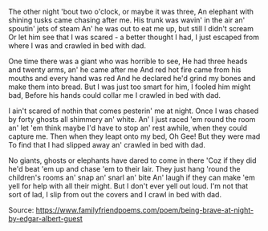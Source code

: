 The other night 'bout two o'clock, or maybe it was three,
An elephant with shining tusks came chasing after me.
His trunk was wavin' in the air an'  spoutin' jets of steam
An' he was out to eat me up, but still I didn't scream
Or let him see that I was scared - a better thought I had,
I just escaped from where I was and crawled in bed with dad.

One time there was a giant who was horrible to see,
He had three heads and twenty arms, an' he came after me
And red hot fire came from his mouths and every hand was red
And he declared he'd grind my bones and make them into bread.
But I was just too smart for him, I fooled him might bad,
Before his hands could collar me I crawled in bed with dad.

I ain't scared of nothin that comes pesterin' me at night.
Once I was chased by forty ghosts all shimmery an' white.
An' I just raced 'em round the room an' let 'em think maybe
I'd have to stop an' rest awhile, when they could capture me.
Then when they leapt onto my bed, Oh Gee! But they were mad
To find that I had slipped away an' crawled in bed with dad.


No giants, ghosts or elephants have dared to come in there
'Coz if they did he'd beat 'em up and chase 'em to their lair.
They just hang 'round the children's rooms
an' snap an' snarl an' bite
An' laugh if they can make 'em yell
for help with all their might.
But I don't ever yell out loud. I'm not that sort of lad,
I slip from out the covers and I crawl in bed with dad.

Source: https://www.familyfriendpoems.com/poem/being-brave-at-night-by-edgar-albert-guest
